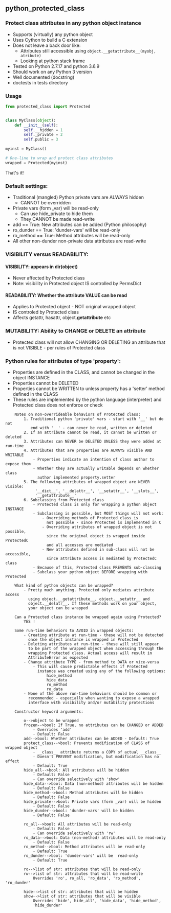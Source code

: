 ## python_protected_class
### Protect class attributes in any python object instance

- Supports (virtually) any python object
- Uses Cython to build a C extension
- Does not leave a back door like:
    - Attributes still accessible using ```object.__getattribute__(myobj, atribute)```
    - Looking at python stack frame
- Tested on Python 2.7.17 and python 3.6.9
- Should work on any Python 3 version
- Well documented (docstring)
- doctests in tests directory


### Usage
```python
from protected_class import Protected


class MyClass(object):
    def __init__(self):
        self.__hidden = 1
        self._private = 2
        self.public = 3

myinst = MyClass()

# One-line to wrap and protect class attributes
wrapped = Protected(myinst)
```

That's it!


### Default settings:
- Traditional (mangled) Python private vars are ALWAYS hidden
    - CANNOT be overridden
- Private vars (form _var) will be read-only
    - Can use hide_private to hide them
    - They CANNOT be made read-write
- add == True: New attributes can be added (Python philosophy)
- ro_dunder == True: 'dunder-vars' will be  read-only
- ro_method == True: Method attributes will be read-only
- All other non-dunder non-private data attributes are read-write

### VISIBILITY versus READABILITY:
#### VISIBILITY: appears in dir(object)
- Never affected by Protected class
- Note: visibility in Protected object IS controlled by PermsDict

#### READABILITY: Whether the attribute VALUE can be read
- Applies to Protected object - NOT original wrapped object
- IS controled by Protected clsas
- Affects getattr, hasattr, object.__getattribute__ etc

### MUTABILITY: Ability to CHANGE or DELETE an attribute
- Protected class will not allow CHANGING OR DELETING an attribute that is not VISIBLE - per rules of Protected class

### Python rules for attributes of type 'property':
- Properties are defined in the CLASS, and cannot be changed in the object INSTANCE
- Properties cannot be DELETED
- Properties cannot be WRITTEN to unless property has a 'setter' method defined in the CLASS
- These rules are implemented by the python language (interpreter) and Protected class does not enforce or check


```
    Notes on non-overrideable behaviors of Protected class:
        1. Traditional python 'private' vars - start with '__' but do not
           end with '__' - can never be read, written or deleted
        2. If an attribute cannot be read, it cannot be written or deleted
        3. Attributes can NEVER be DELETED UNLESS they were added at run-time
        4. Attributes that are properties are ALWAYS visible AND WRITABLE
            - Properties indicate an intention of class author to expose them
            - Whether they are actually writable depends on whether class
              author implemented property.setter
        5. The following attributes of wrapped object are NEVER visible:
             '__dict__', '__delattr__', '__setattr__', '__slots__',
             '__getattribute__'
        6. Subclassing from Protected class
            - Protected class is only for wrapping a python object INSTANCE
            - Subclassing is possible, but MOST things will not work:
                - Overriding methods of Protected class is
                  not possible - since Protected is implemented in C
                - Overriding attributes of wrapped object is not possible,
                  since the original object is wrapped inside ProtectedC
                  and all accesses are mediated
                - New attributes defined in sub-class will not be accessible,
                  since attribute access is mediated by ProtectedC class
            - Because of this, Protected class PREVENTS sub-classing
            - Subclass your python object BEFORE wrapping with Protected

    What kind of python objects can be wrapped?
        - Pretty much anything. Protected only mediates attribute access
          using object.__getattribute__, object.__setattr__ and
          object.__delatr__. If these methods work on your object,
          your object can be wrapped

    Can a Protected class instance be wrapped again using Protected?
        YES !

    Some run-time behaviors to AVOID in wrapped objects:
        - Creating attribute at run-time - these will not be detected
          once the object instance is wrapped in Protected
        - Deleting attributes at run-time - these will still appear
          to be part of the wrapped object when accessing through the
          wrapping Protected class. Actual access will result in
          AttributeError as expected
        - Change attribute TYPE - from method to DATA or vice-versa
            - This will cause predictable effects if Protected
              instance was created using any of the following options:
                  hide_method
                  hide_data
                  ro_method
                  ro_data
        - None of the above run-time behaviors should be common or
          recommended - especially when wanting to expose a wrapped
          interface with visibility and/or mutability protections

    Constructor keyword arguments:

        o-->object to be wrapped
        frozen-->bool: If True, no attributes can be CHANGED or ADDED
            - Overrides 'add'
            - Default: False
        add-->bool: Whether attributes can be ADDED - Default: True
        protect_class-->bool: Prevents modification of CLASS of wrapped object
            - __class__ attribute returns a COPY of actual __class__
            - Doesn't PREVENT modification, but modification has no effect
            - Default: True
        hide_all-->bool: All attributes will be hidden
            - Default: False
            - Can override selectively with 'show'
        hide_data-->bool: Data (non-method) attributes will be hidden
            - Default: False
        hide_method-->bool: Method attributes will be hidden
            - Default: False
        hide_private-->bool: Private vars (form _var) will be hidden
            - Default: False
        hide_dunder-->bool: 'dunder-vars' will be hidden
            - Default: False

        ro_all-->bool: All attributes will be read-only
            - Default: False
            - Can override selectively with 'rw'
        ro_data-->bool: Data (non-method) attributes will be read-only
            - Default: False
        ro_method-->bool: Method attributes will be read-only
            - Default: True
        ro_dunder-->bool: 'dunder-vars' will be  read-only
            - Default: True

        ro-->list of str: attributes that will be read-only
        rw-->list of str: attributes that will be read-write
            Overrides 'ro', ro_all, 'ro_data', 'ro_method', 'ro_dunder'

        hide-->list of str: attributes that will be hidden
        show-->list of str: attributes that will be visible
            Overrides 'hide', hide_all', 'hide_data', 'hide_method',
            'hide_dunder'
```




